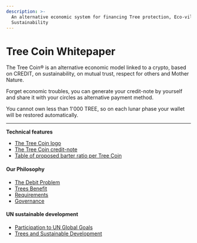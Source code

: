 ```yaml
---
description: >-
  An alternative economic system for financing Tree protection, Eco-villages and
  Sustainability
---
```


# Tree Coin Whitepaper



The Tree Coin® is an alternative economic model linked to a crypto, based on CREDIT, on sustainability, on mutual trust, respect for others and Mother Nature.

Forget economic troubles, you can generate your credit-note by yourself and share it with your circles as alternative payment method.

You cannot own less than 1'000 TREE, so on each lunar phase your wallet will be restored automatically.

****

**Technical features**

* [The Tree Coin logo](technical-features/the-tree-coin-logo.md)
* [The Tree Coin credit-note](technical-features/the-tree-coin-credit-note.md)
* [Table of proposed barter ratio per Tree Coin](technical-features/table-of-proposed-barter-ratio-per-tree-coin.md)

#### **Our Philosophy** <a href="#10f8" id="10f8"></a>

* [The Debit Problem](our-philosophy/the-debit-problem.md)
* [Trees Benefit](our-philosophy/trees-benefit.md)
* [Requirements](our-philosophy/requirements.md)
* [Governance](our-philosophy/governance.md)

#### UN sustainable development

* [Participation to UN Global Goals](un-sustainable-development/participation-to-un-global-goals.md)
* [Trees and Sustainable Development](un-sustainable-development/trees-and-sustainable-development.md)

